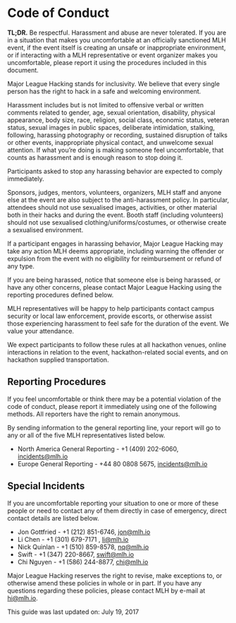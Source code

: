 # Code of Conduct
**TL;DR.** Be respectful. Harassment and abuse are never tolerated. If you are in a situation that makes you uncomfortable at an officially sanctioned MLH event, if the event itself is creating an unsafe or inappropriate environment, or if interacting with a MLH representative or event organizer makes you uncomfortable, please report it using the procedures included in this document.

Major League Hacking stands for inclusivity.  We believe that every single person has the right to hack in a safe and welcoming environment.  

Harassment includes but is not limited to offensive verbal or written comments related to gender, age, sexual orientation, disability, physical appearance, body size, race, religion, social class, economic status, veteran status, sexual images in public spaces, deliberate intimidation, stalking, following, harassing photography or recording, sustained disruption of talks or other events, inappropriate physical contact, and unwelcome sexual attention.  If what you’re doing is making someone feel uncomfortable, that counts as harassment and is enough reason to stop doing it.

Participants asked to stop any harassing behavior are expected to comply immediately.

Sponsors, judges, mentors, volunteers, organizers, MLH staff and anyone else at the event are also subject to the anti-harassment policy. In particular, attendees should not use sexualised images, activities, or other material both in their hacks and during the event. Booth staff (including volunteers) should not use sexualised clothing/uniforms/costumes, or otherwise create a sexualised environment.

If a participant engages in harassing behavior, Major League Hacking may take any action MLH deems appropriate, including warning the offender or expulsion from the event with no eligibility for reimbursement or refund of any type.

If you are being harassed, notice that someone else is being harassed, or have any other concerns, please contact Major League Hacking using the reporting procedures defined below.

MLH representatives will be happy to help participants contact campus security or local law enforcement, provide escorts, or otherwise assist those experiencing harassment to feel safe for the duration of the event. We value your attendance.

We expect participants to follow these rules at all hackathon venues, online interactions in relation to the event, hackathon-related social events, and on hackathon supplied transportation.

## Reporting Procedures

If you feel uncomfortable or think there may be a potential violation of the code of conduct, please report it immediately using one of the following methods.  All reporters have the right to remain anonymous.

By sending information to the general reporting line, your report will go to any or all of the five MLH representatives listed below.

- North America General Reporting - +1 (409) 202-6060, incidents@mlh.io
- Europe General Reporting - +44 80 0808 5675, incidents@mlh.io

## Special Incidents
If you are uncomfortable reporting your situation to one or more of these people or need to contact any of them directly in case of emergency, direct contact details are listed below.

- Jon Gottfried - +1 (212) 851-6746, jon@mlh.io
- Li Chen - +1 (301) 679-7171 , li@mlh.io
- Nick Quinlan - +1 (510) 859-8578, nq@mlh.io
- Swift - +1 (347) 220-8667, swift@mlh.io
- Chi Nguyen - +1 (586) 244-8877, chi@mlh.io

Major League Hacking reserves the right to revise, make exceptions to, or otherwise amend these policies in whole or in part. If you have any questions regarding these policies, please contact MLH by e-mail at hi@mlh.io. 

This guide was last updated on:
July 19, 2017


